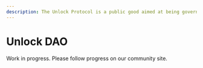 ```yaml
---
description: The Unlock Protocol is a public good aimed at being governed by a DAO
---
```


# Unlock DAO

Work in progress. Please follow progress on our community site.

